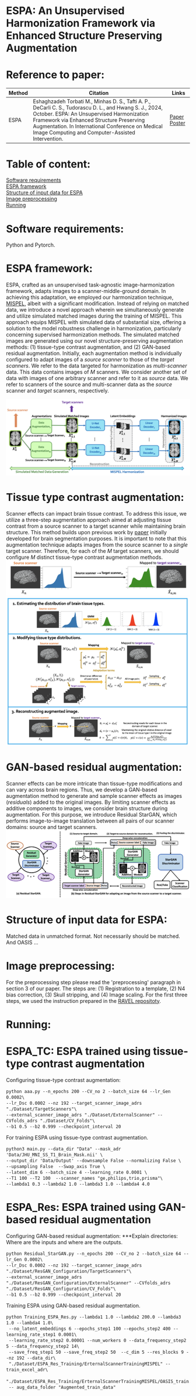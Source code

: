 
# ESPA: An Unsupervised Harmonization Framework via Enhanced Structure Preserving Augmentation
# Reference to paper: 
Method | Citation | Links 
--- | --- | --- 
ESPA | Eshaghzadeh Torbati M., Minhas D. S., Tafti A. P., DeCarli C. S., Tudorascu D. L., and Hwang S. J., 2024, October. ESPA: An Unsupervised Harmonization Framework via Enhanced Structure Preserving Augmentation. In International Conference on Medical Image Computing and Computer-Assisted Intervention. | [Paper](TBD) [Poster](TBD)
# Table of content:
[Software requirements](#Software-requirements)\
[ESPA framework](#ESPA-framework)\
[Structure of input data for ESPA](#Structure-of-input-data-for-ESPA)\
[Image preprocessing](#Image-Preprocessing)\
[Running](#Running)

# Software requirements:
Python and Pytorch. 

# ESPA framework: 
ESPA, crafted as an unsupervised task-agnostic image-harmonization framework, adapts images to a scanner-middle-ground domain. In achieving this adaptation, we employed our harmonization technique, [MISPEL](https://github.com/Mahbaneh/MISPEL/tree/main), albeit with a significant modification. Instead of relying on matched data, we introduce a novel approach wherein we simultaneously generate and utilize simulated matched images during the training of MISPEL. This approach equips MISPEL with simulated data of substantial size, offering a solution to the model robustness challenge in harmonization, particularly concerning supervised harmonization methods. 
The simulated matched images are generated using our novel structure-preserving augmentation methods: (1) tissue-type contrast augmentation, and (2) GAN-based residual augmentation. Initially, each augmentation method is individually configured to adapt images of a _source scanner_ to those of the _target scanners_. We refer to the data targeted for harmonization
as _multi-scanner_ data. This data contains images of _M_ scanners. We consider another set of data with images of one arbitrary scanner and refer to it as _source_
data. We refer to scanners of the source and multi-scanner data as the _source_ scanner and _target_ scanners, respectively.

![This is an image](https://github.com/Mahbaneh/ESPA/blob/main/ESPA_Framework.png)
# Tissue type contrast augmentation: 
Scanner effects can impact brain tissue contrast. To address this issue, we utilize a three-step augmentation approach aimed at adjusting tissue contrast from a source scanner to a target scanner while maintaining brain structure. This method builds upon previous work by [paper](https://www.frontiersin.org/journals/neuroscience/articles/10.3389/fnins.2021.708196/full) initially developed for brain segmentation purposes. It is important to note that this augmentation technique adapts images from the source scanner to a _single_ target scanner. Therefore, for each of the _M_ target scanners, we should configure _M_ distinct tissue-type contrast augmentation methods.
![This is an image](https://github.com/Mahbaneh/ESPA/blob/main/ESPA_TC1.png)
![This is an image](https://github.com/Mahbaneh/ESPA/blob/main/ESPA_TC2.png)
# GAN-based residual augmentation: 
Scanner effects can be more intricate than tissue-type modifications and can vary across brain regions. Thus, we develop a GAN-based augmentation method to generate and sample scanner effects as images (_residuals_) added to the original images. By limiting scanner effects as additive components to images, we consider brain structure during augmentation. For this purpose, we introduce Residual StarGAN, which performs image-to-image translation between all pairs of our scanner domains: source and target scanners.
![This is an image](https://github.com/Mahbaneh/ESPA/blob/main/ResidualGAN.png)

# Structure of input data for ESPA:
Matched data in unmatched format. Not necessarily should be matched. And OASIS ... 

# Image preprocessing:
For the preprocessing step please read the 'preprocessing' paragraph in section 3 of our paper. The steps are: (1) Registration to a template, (2) N4 bias correction, (3) Skull stripping, and (4) Image scaling.
For the first three steps, we used the instruction prepared in the [RAVEL repositoty](https://github.com/Jfortin1/RAVEL). 

# Running:
# ESPA_TC: ESPA trained using tissue-type contrast augmentation
Configuring tissue-type contrast augmentation:
```
python aaa.py --n_epochs 200 --CV_no 2 --batch_size 64 --lr_Gen 0.0002\
--lr_Dsc 0.0002 --nz 192 --target_scanner_image_adrs  "./Dataset/TargetScanners"\
--external_scanner_image_adrs "./Dataset/ExternalScanner" --CVfolds_adrs "./Dataset/CV_Folds"\
--b1 0.5 --b2 0.999 --checkpoint_interval 20
```

For training ESPA using tissue-type contrast augmentation.
```
python3 main.py --data_dir "Data" --mask_adr 'Data/JHU_MNI_SS_T1_Brain_Mask.nii' \
--output_dir 'Data/Output' --downsample False --normalizing False \
--upsampling False  --Swap_axis True \
--latent_dim 6 --batch_size 4 --learning_rate 0.0001 \
--T1 100 --T2 100  --scanner_names "ge,philips,trio,prisma"\
--lambda1 0.3 --lambda2 1.0 --lambda3 1.0 --lambda4 4.0
```
# ESPA_Res: ESPA trained using GAN-based residual augmentation
Configuring GAN-based residual augmentation: ***Explain directories: Where are the inputs and where are the outputs. 
```
python Residual_StarGAN.py --n_epochs 200 --CV_no 2 --batch_size 64 --lr_Gen 0.0002\
--lr_Dsc 0.0002 --nz 192 --target_scanner_image_adrs  "./Dataset/ResGAN_Configuration/TargetScanners"\
--external_scanner_image_adrs "./Dataset/ResGAN_Configuration/ExternalScanner" --CVfolds_adrs "./Dataset/ResGAN_Configuration/CV_Folds"\
--b1 0.5 --b2 0.999 --checkpoint_interval 20
```
Training ESPA using GAN-based residual augmentation.

```
python Training_ESPA_Res.py --lambda1 1.0 --lambda2 200.0 --lambda3 1.0 --lambda4 1.0\
 --no_latent_embeddings 6 --epochs_step1 100 --epochs_step2 400 --learning_rate_step1 0.0001\
 --learning_rate_step2 0.00001 --num_workers 0 --data_frequency_step2 5 --data_frequency_step2 14\
 --save_freq_step1 50 --save_freq_step2 50  --c_dim 5 --res_blocks 9 --nz 192 --data_dir\
 "./Dataset/ESPA_Res_Training/ErternalScannerTrainingMISPEL" --train_excel_adr\
 "./Dataset/ESPA_Res_Training/ErternalScannerTrainingMISPEL/OASIS_train.xlsx"\
 -- aug_data_folder "Augmented_train_data"
```
